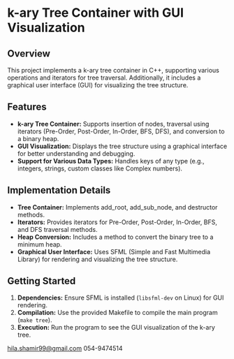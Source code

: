 

# k-ary Tree Container with GUI Visualization

## Overview
This project implements a k-ary tree container in C++, supporting various operations and iterators for tree traversal. Additionally, it includes a graphical user interface (GUI) for visualizing the tree structure.

## Features
- **k-ary Tree Container:** Supports insertion of nodes, traversal using iterators (Pre-Order, Post-Order, In-Order, BFS, DFS), and conversion to a binary heap.
- **GUI Visualization:** Displays the tree structure using a graphical interface for better understanding and debugging.
- **Support for Various Data Types:** Handles keys of any type (e.g., integers, strings, custom classes like Complex numbers).

## Implementation Details
- **Tree Container:** Implements add_root, add_sub_node, and destructor methods.
- **Iterators:** Provides iterators for Pre-Order, Post-Order, In-Order, BFS, and DFS traversal methods.
- **Heap Conversion:** Includes a method to convert the binary tree to a minimum heap.
- **Graphical User Interface:** Uses SFML (Simple and Fast Multimedia Library) for rendering and visualizing the tree structure.

## Getting Started
1. **Dependencies:** Ensure SFML is installed (`libsfml-dev` on Linux) for GUI rendering.
2. **Compilation:** Use the provided Makefile to compile the main program (`make tree`).
3. **Execution:** Run the program to see the GUI visualization of the k-ary tree.

hila.shamir99@gmail.com
054-9474514



